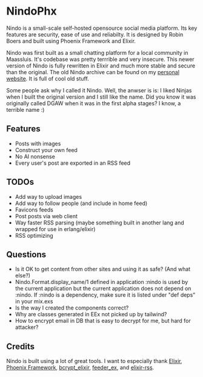 # NindoPhx

Nindo is a small-scale self-hosted opensource social media platform. Its key features are security, ease of use and reliabilty. It is designed by Robin Boers and built using Phoenix Framework and Elixir.

Nindo was first built as a small chatting platform for a local community in Maassluis. It's codebase was pretty terrrible and very insecure. This newer version of Nindo is fully rewritten in Elixir and much more stable and secure than the original. The old Nindo archive can be found on my [personal website](https://www.geheimesite.nl/library/projects/package/nindo.php). It is full of cool old stuff.

Some people ask why I called it Nindo. Well, the anwser is is: I liked Ninjas when I built the original version and I still like the name. Did you know it was originally called DGAW when it was in the first alpha stages? I know, a terrible name :)

## Features

- Posts with images
- Construct your own feed
- No AI nonsense
- Every user's post are exported in an RSS feed

## TODOs

- Add way to upload images
- Add way to follow people (and include in home feed)
- Favicons feeds
- Post posts via web client
- Way faster RSS parsing (maybe something built in another lang and wrapped for use in erlang/elixir)
- RSS optimizing

## Questions

- Is it OK to get content from other sites and using it as safe? (And what else?)
- Nindo.Format.display_name/1 defined in application :nindo is used by the current application but the current application does not depend on :nindo. If :nindo is a dependency, make sure it is listed under "def deps" in your mix.exs
- Is the way I created the components correct?
- Why are classes generated in EEx not picked up by tailwind?
- How to encrypt email in DB that is easy to decrypt for me, but hard for attacker?

## Credits

Nindo is built using a lot of great tools. I want to especially thank [Elixir](https://elixir-lang.org), [Phoenix Framework](https://www.phoenixframework.org), [bcrypt_elixir](https://github.com/riverrun/bcrypt_elixir), [feeder_ex](https://github.com/manukall/feeder_ex), and [elixir-rss](https://github.com/BennyHallett/elixir-rss).

